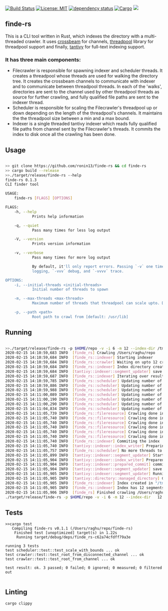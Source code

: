 [![Build Status](https://travis-ci.org/ronin13/finde-rs.svg?branch=master)](https://travis-ci.org/ronin13/finde-rs)
[![License: MIT](https://img.shields.io/badge/License-MIT-yellow.svg)](https://opensource.org/licenses/MIT)
[![dependency status](https://deps.rs/repo/github/ronin13/finde-rs/status.svg)](https://deps.rs/repo/github/ronin13/finde-rs)
[![Cargo](https://img.shields.io/crates/v/finde-rs.svg)](https://crates.io/crates/finde-rs)
[![](https://docs.rs/finde-rs/badge.svg)](https://docs.rs/finde-rs)


finde-rs
--------

This is a CLI tool written in Rust, which indexes the directory with a multi-threaded crawler.
It uses [crossbeam](https://github.com/crossbeam-rs/crossbeam) for channels, [threadpool](https://github.com/rust-threadpool/rust-threadpool)
library for threadpool support and finally, [tantivy](https://github.com/tantivy-search/tantivy) for full-text indexing support.

### It has three main components:
+ Filecrawler is responsible for spawning indexer and scheduler threads. It creates a threadpool whose threads are used for walking the directory tree. It creates the crossbeam channels to communicate with indexer and to communicate between threadpool threads.  In each of the 'walks', directories are sent to the channel used by other threadpool threads as source for further crawling, and fully qualified file paths are sent to the indexer thread.
+ Scheduler is responsible for scaling the Filecrawler's threadpool up or down depending on the length of the threadpool's channels. It maintains the the threadpool size between a min and a max bound.
+ Indexer is a single threaded tantivy indexer which reads fully qualified file paths from channel sent by the Filecrawler's threads. It commits the index to disk once all the crawling has been done.


##  Usage

```sh

>> git clone https://github.com/ronin13/finde-rs && cd finde-rs
>> cargo build --release
>>./target/release/finde-rs --help
finde-rs 0.1.3
CLI finder tool

USAGE:
    finde-rs [FLAGS] [OPTIONS]

FLAGS:
    -h, --help
            Prints help information

    -q, --quiet
            Pass many times for less log output

    -V, --version
            Prints version information

    -v, --verbose
            Pass many times for more log output

            By default, it'll only report errors. Passing `-v` one time also prints warnings, `-vv` enables info
            logging, `-vvv` debug, and `-vvvv` trace.

OPTIONS:
    -i, --initial-threads <initial-threads>
            Initial number of threads to spawn

    -m, --max-threads <max-threads>
            Maximum number of threads that threadpool can scale upto. Defaults to number of cpus

    -p, --path <path>
            Root path to crawl from [default: /usr/lib]


```

## Running

```sh

>>./target/release/finde-rs -p $HOME/repo -v -i 6 -m 12 --index-dir /tmp
2020-02-15 14:10:59,683 INFO  [finde_rs] Crawling /Users/raghu/repo
2020-02-15 14:10:59,684 INFO  [finde_rs::indexer] Starting indexer
2020-02-15 14:10:59,684 INFO  [finde_rs::crawler] Waiting on upto 12 crawler threads
2020-02-15 14:10:59,684 INFO  [finde_rs::indexer] Index directory created in /tmp/5ryH1
2020-02-15 14:10:59,684 INFO  [tantivy::indexer::segment_updater] save metas
2020-02-15 14:10:59,687 INFO  [finde_rs::indexer] Iterating over results
2020-02-15 14:10:59,785 INFO  [finde_rs::scheduler] Updating number of threads to 7, length of work queue 3818, pool size 6
2020-02-15 14:10:59,886 INFO  [finde_rs::scheduler] Updating number of threads to 8, length of work queue 6883, pool size 6
2020-02-15 14:10:59,988 INFO  [finde_rs::scheduler] Updating number of threads to 9, length of work queue 11192, pool size 6
2020-02-15 14:11:00,089 INFO  [finde_rs::scheduler] Updating number of threads to 10, length of work queue 12956, pool size 6
2020-02-15 14:11:00,190 INFO  [finde_rs::scheduler] Updating number of threads to 11, length of work queue 12857, pool size 6
2020-02-15 14:11:00,290 INFO  [finde_rs::scheduler] Updating number of threads to 12, length of work queue 12607, pool size 6
2020-02-15 14:11:04,834 INFO  [finde_rs::scheduler] Updating number of threads to 6, length of work queue 0, pool size 6
2020-02-15 14:11:05,739 INFO  [finde_rs::fileresource] Crawling done in ThreadId(5), leaving, bye!
2020-02-15 14:11:05,740 INFO  [finde_rs::fileresource] Crawling done in ThreadId(4), leaving, bye!
2020-02-15 14:11:05,740 INFO  [finde_rs::fileresource] Crawling done in ThreadId(2), leaving, bye!
2020-02-15 14:11:05,740 INFO  [finde_rs::fileresource] Crawling done in ThreadId(7), leaving, bye!
2020-02-15 14:11:05,740 INFO  [finde_rs::fileresource] Crawling done in ThreadId(6), leaving, bye!
2020-02-15 14:11:05,740 INFO  [finde_rs::fileresource] Crawling done in ThreadId(3), leaving, bye!
2020-02-15 14:11:05,740 INFO  [finde_rs::indexer] Commiting the index
2020-02-15 14:11:05,740 INFO  [tantivy::indexer::index_writer] Preparing commit
2020-02-15 14:11:05,757 INFO  [finde_rs::scheduler] No more threads to schedule, I am done. Bye!
2020-02-15 14:11:05,899 INFO  [tantivy::indexer::segment_updater] Starting merge  - [Seg("8cc31b4d"), Seg("97576eb1"), Seg("2b7bcba3"), Seg("f1bbcb09"), Seg("4c3cf582"), Seg("699c0c3b"), Seg("4e08a0dd"), Seg("1e6b5009")]
2020-02-15 14:11:05,904 INFO  [tantivy::indexer::index_writer] Prepared commit 500530
2020-02-15 14:11:05,904 INFO  [tantivy::indexer::prepared_commit] committing 500530
2020-02-15 14:11:05,904 INFO  [tantivy::indexer::segment_updater] save metas
2020-02-15 14:11:05,905 INFO  [tantivy::indexer::segment_updater] Running garbage collection
2020-02-15 14:11:05,905 INFO  [tantivy::directory::managed_directory] Garbage collect
2020-02-15 14:11:05,905 INFO  [finde_rs::indexer] Index created in "/tmp/"
2020-02-15 14:11:05,905 INFO  [finde_rs::indexer] Index has 12 segments
2020-02-15 14:11:05,906 INFO  [finde_rs] Finished crawling /Users/raghu/repo, took 6s
./target/release/finde-rs -p $HOME/repo -v -i 6 -m 12 --index-dir   12.81s user 26.84s system 636% cpu 6.232 total


```


## Tests

```
>>cargo test
   Compiling finde-rs v0.1.1 (/Users/raghu/repo/finde-rs)
    Finished test [unoptimized] target(s) in 1.22s
     Running target/debug/deps/finde_rs-c62a74cfdff79a3e

running 3 tests
test scheduler::test::test_scale_with_bounds ... ok
test crawler::test::test_root_from_disconnected_channel ... ok
test crawler::test::test_root_from_channel ... ok

test result: ok. 3 passed; 0 failed; 0 ignored; 0 measured; 0 filtered out


```

## Linting

```
cargo clippy
```